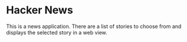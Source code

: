 # Hacker News

This is a news application. There are a list of stories to choose from and displays the selected story in a web view. 
